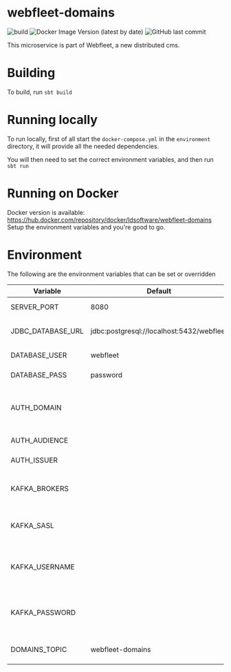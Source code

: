 # webfleet-domains
![build](https://github.com/LukeDS-it/webfleet-domains/workflows/build/badge.svg)
![Docker Image Version (latest by date)](https://img.shields.io/docker/v/ldsoftware/webfleet-domains)
![GitHub last commit](https://img.shields.io/github/last-commit/LukeDS-it/webfleet-domains)

This microservice is part of Webfleet, a new distributed cms.

# Building

To build, run `sbt build`

# Running locally

To run locally, first of all start the `docker-compose.yml` in the `environment` directory,
it will provide all the needed dependencies.

You will then need to set the correct environment variables, and then run `sbt run`

# Running on Docker

Docker version is available: https://hub.docker.com/repository/docker/ldsoftware/webfleet-domains
Setup the environment variables and you're good to go.

# Environment

The following are the environment variables that can be set or overridden

|      Variable     |                   Default                   |                                    Description                                          |
|-------------------|---------------------------------------------|-----------------------------------------------------------------------------------------|
| SERVER_PORT       | 8080                                        | HTTP Port where the application is exposed                                              |
| JDBC_DATABASE_URL | jdbc:postgresql://localhost:5432/webfleet   | Full JDBC url for the postgresql database for akka persistence                          |
| DATABASE_USER     | webfleet                                    | Username to connect to the DB                                                           |
| DATABASE_PASS     | password                                    | Password to connect to the DB                                                           |
| AUTH_DOMAIN       |                                             | Domain of Auth0 compliant provider. Used to look for $AUTH_DOMAIN/.well-known/jwks.json |
| AUTH_AUDIENCE     |                                             | Audience to validate the jwt token                                                      |
| AUTH_ISSUER       |                                             | Issuer to validate the jwt token                                                        |
| KAFKA_BROKERS     |                                             | List of kafka brokers (to use with heroku use CLOUDKARAFKA_ prefix instead)             |
| KAFKA_SASL        |                                             | true if ssl is enabled (to use with heroku use CLOUDKARAFKA_ prefix instead)            |
| KAFKA_USERNAME    |                                             | Username to connect to kafka (to use with heroku use CLOUDKARAFKA_ prefix instead)      |
| KAFKA_PASSWORD    |                                             | Password to connect to kafka (to use with heroku use CLOUDKARAFKA_ prefix instead)      |
| DOMAINS_TOPIC     | webfleet-domains                            | Name of the kafka topic where to publish domain events                                  |
